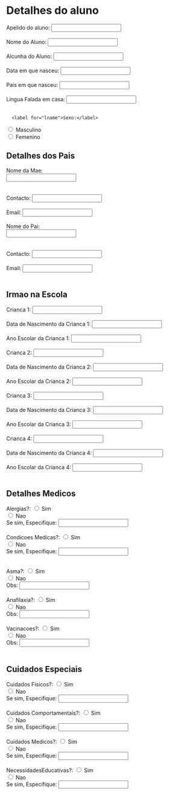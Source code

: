<html>
<head>
   <title> INquerito da escola</title>
   
</head>
<body>
<div> <h1>Detalhes do aluno</h1>
   <form>
      <label for="fname">Apelido do aluno:</label>
      <input type="text" id="fname" name="fname"><br><br>
      <label for="lname">Nome do Aluno:</label>
      <input type="text" id="lname" name="lname"><br><br>
      <label for="lname">Alcunha do Aluno:</label>
      <input type="text" id="lname" name="lname"><br><br>
      <label for="lname">Data em que nasceu:</label>
      <input type="text" id="lname" name="lname"><br><br>
      <label for="lname">Pais em que nasceu:</label>
      <input type="text" id="lname" name="lname"><br><br>
      <label for="lname">Lingua Falada em casa:</label>
      <input type="text" id="lname" name="lname"><br><br>
     
      <label for="lname">Sexo:</label>
  <input type="radio" id="male" name="gender" value="male">
  <label for="male">Masculino</label><br>
  <input type="radio" id="female" name="gender" value="female">
  <label for="female">Femenino</label><br>
  </form>
</div>

 

<div> 
 <form>  <h2>Detalhes dos Pais</h2>

 <label for="fname">Nome da Mae:</label>                     
<input type="text" id="fname" name="fname"><br><br>   
<label for="lname">Contacto:</label>
<input type="text" id="lname" name="lname"><br><br>
<label for="lname">Email:</label>
<input type="text" id="lname" name="lname"><br><br>
 <label for="fname">Nome do Pai:</label>                     
<input type="text" id="fname" name="fname"><br><br>   
<label for="lname">Contacto:</label>
<input type="text" id="lname" name="lname"><br><br>
<label for="lname">Email:</label>
<input type="text" id="lname" name="lname"><br><br>
</form>
</div>

<div>
<form >
<h2>Irmao na Escola</h2>
<label for="fname">Crianca 1:</label>                     
<input type="text" id="fname" name="fname"><br><br>   
<label for="lname">Data de Nascimento da Crianca 1:</label>
<input type="text" id="lname" name="lname"><br><br>
<label for="lname">Ano Escolar da Crianca 1:</label>
<input type="text" id="lname" name="lname"><br><br>
<label for="fname">Crianca 2:</label>                     
<input type="text" id="fname" name="fname"><br><br>   
<label for="lname">Data de Nascimento da Crianca 2:</label>
<input type="text" id="lname" name="lname"><br><br>
<label for="lname">Ano Escolar da Crianca 2:</label>
<input type="text" id="lname" name="lname"><br><br>
<label for="fname">Crianca 3:</label>                     
<input type="text" id="fname" name="fname"><br><br>   
<label for="lname">Data de Nascimento da Crianca 3:</label>
<input type="text" id="lname" name="lname"><br><br>
<label for="lname">Ano Escolar da Crianca 3:</label>
<input type="text" id="lname" name="lname"><br><br>
<label for="fname">Crianca 4:</label>                     
<input type="text" id="fname" name="fname"><br><br>   
<label for="lname">Data de Nascimento da Crianca 4:</label>
<input type="text" id="lname" name="lname"><br><br>
<label for="lname">Ano Escolar da Crianca 4:</label>
<input type="text" id="lname" name="lname"><br><br>
   </form>
</div>



<div>
   <form><h2>Detalhes Medicos</h2>
      <label for="lname">Alergias?:</label>
  <input type="radio" id="yes" name="yes" value="yes">
  <label for="male">Sim</label><br>
  <input type="radio" id="no" name="NO" value="no">
  <label for="female">Nao</label><br>
  <label for="lname">Se sim, Especifique:</label>
<input type="text" id="lname" name="lname"><br><br>
<label for="lname">Condicoes Medicas?:</label>
<input type="radio" id="yes" name="yes" value="yes">
<label for="male">Sim</label><br>
<input type="radio" id="no" name="NO" value="no">
<label for="female">Nao</label><br>
<label for="lname">Se sim, Especifique:</label>
<input type="text" id="lname" name="lname"><br><br>

<label for="lname">Asma?:</label>
<input type="radio" id="yes" name="yes" value="yes">
<label for="male">Sim</label><br>
<input type="radio" id="no" name="NO" value="no">
<label for="female">Nao</label><br>
<label for="lname">Obs:</label>
<input type="text" id="lname" name="lname"><br><br>
<label for="lname">Anafilaxia?:</label>
<input type="radio" id="yes" name="yes" value="yes">
<label for="male">Sim</label><br>
<input type="radio" id="no" name="NO" value="no">
<label for="female">Nao</label><br>
<label for="lname">Obs:</label>
<input type="text" id="lname" name="lname"><br><br>
<label for="lname">Vacinacoes?:</label>
<input type="radio" id="yes" name="yes" value="yes">
<label for="male">Sim</label><br>
<input type="radio" id="no" name="NO" value="no">
<label for="female">Nao</label><br>
<label for="lname">Obs:</label>
<input type="text" id="lname" name="lname"><br><br>
  


   </form>
</div>



<div>
   <form><h2>Cuidados Especiais</h2>
      <label for="lname">Cuidados Fisicos?:</label>
  <input type="radio" id="yes" name="yes" value="yes">
  <label for="male">Sim</label><br>
  <input type="radio" id="no" name="NO" value="no">
  <label for="female">Nao</label><br>
  <label for="lname">Se sim, Especifique:</label>
<input type="text" id="lname" name="lname"><br><br>
<label for="lname">Cuidados Comportamentais?:</label>
<input type="radio" id="yes" name="yes" value="yes">
<label for="male">Sim</label><br>
<input type="radio" id="no" name="NO" value="no">
<label for="female">Nao</label><br>
<label for="lname">Se sim, Especifique:</label>
<input type="text" id="lname" name="lname"><br><br>
 <label for="lname">Cuidados Medicos?:</label>
  <input type="radio" id="yes" name="yes" value="yes">
  <label for="male">Sim</label><br>
  <input type="radio" id="no" name="NO" value="no">
  <label for="female">Nao</label><br>
  <label for="lname">Se sim, Especifique:</label>
<input type="text" id="lname" name="lname"><br><br>
<label for="lname">NecessidadesEducativas?:</label>
<input type="radio" id="yes" name="yes" value="yes">
<label for="male">Sim</label><br>
<input type="radio" id="no" name="NO" value="no">
<label for="female">Nao</label><br>
<label for="lname">Se sim, Especifique:</label>
<input type="text" id="lname" name="lname"><br><br>
</form>
</div>











</body>
</html>
